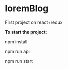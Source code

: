 # loremBlog
First project on react+redux

**To start the project:** 

npm install

npm run api

npm run start
